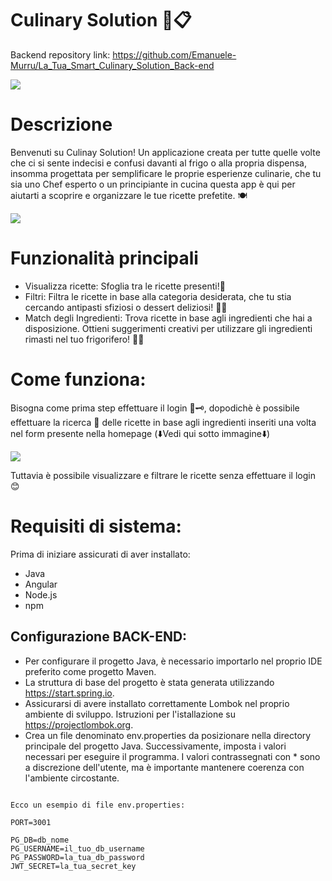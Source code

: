 # Culinary Solution 🍲📋

Backend repository link: https://github.com/Emanuele-Murru/La_Tua_Smart_Culinary_Solution_Back-end

<img src="https://res.cloudinary.com/dqb58ynfc/image/upload/v1696264651/px9z1suoi1uth5bpqfod.png">

# Descrizione

Benvenuti su Culinay Solution! Un applicazione creata per tutte quelle volte che ci si sente indecisi e confusi davanti al frigo o alla propria dispensa, insomma progettata per semplificare le proprie esperienze culinarie, che tu sia uno Chef esperto o un principiante in cucina questa app è qui per aiutarti a scoprire e organizzare le tue ricette prefetite. 🍽️

<img src="https://res.cloudinary.com/dqb58ynfc/image/upload/v1695998139/yyb8obidhadja02hssat.png">

# Funzionalità principali
- Visualizza ricette: Sfoglia tra le ricette presenti!🍝
- Filtri: Filtra le ricette in base alla categoria desiderata, che tu stia cercando antipasti sfiziosi o dessert deliziosi! 🍰🍴
- Match degli Ingredienti: Trova ricette in base agli ingredienti che hai a disposizione. Ottieni suggerimenti creativi per utilizzare gli ingredienti rimasti nel tuo frigorifero! 🥦🍅

# Come funziona:
Bisogna come prima step effettuare il login 🔐🗝️, dopodichè è possibile effettuare la ricerca 🔎 delle ricette in base agli ingredienti inseriti una volta nel form presente nella homepage (⬇️Vedi qui sotto immagine⬇️)

<img src="https://res.cloudinary.com/dqb58ynfc/image/upload/v1695998139/pafwm19yasufo2andqdp.png">

 Tuttavia è possibile visualizzare e filtrare le ricette senza effettuare il login 😊

# Requisiti di sistema:
Prima di iniziare assicurati di aver installato:
- Java
- Angular
- Node.js
- npm

## Configurazione BACK-END:

- Per configurare il progetto Java, è necessario importarlo nel proprio IDE preferito come progetto Maven.
- La struttura di base del progetto è stata generata utilizzando https://start.spring.io.
- Assicurarsi di avere installato correttamente Lombok nel proprio ambiente di sviluppo. Istruzioni per l'istallazione su https://projectlombok.org.
- Crea un file denominato env.properties da posizionare nella directory principale del progetto Java. Successivamente, imposta i valori necessari per eseguire il programma. I valori contrassegnati con * sono a discrezione dell'utente, ma è importante mantenere coerenza con l'ambiente circostante.
```

Ecco un esempio di file env.properties:

PORT=3001

PG_DB=db_nome
PG_USERNAME=il_tuo_db_username
PG_PASSWORD=la_tua_db_password
JWT_SECRET=la_tua_secret_key

```
